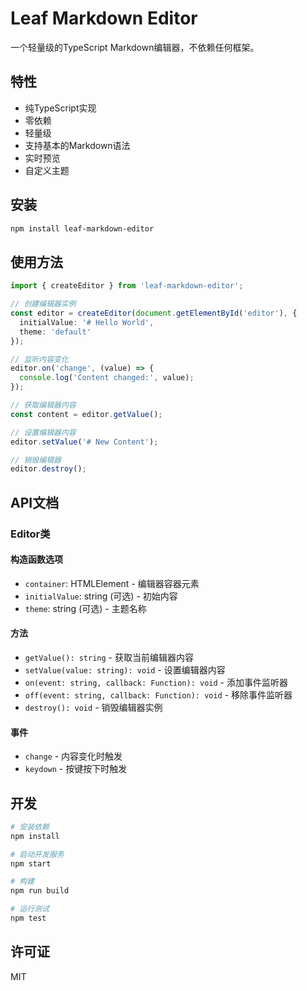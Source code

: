# Leaf Markdown Editor

一个轻量级的TypeScript Markdown编辑器，不依赖任何框架。

## 特性

- 纯TypeScript实现
- 零依赖
- 轻量级
- 支持基本的Markdown语法
- 实时预览
- 自定义主题

## 安装

```bash
npm install leaf-markdown-editor
```

## 使用方法

```typescript
import { createEditor } from 'leaf-markdown-editor';

// 创建编辑器实例
const editor = createEditor(document.getElementById('editor'), {
  initialValue: '# Hello World',
  theme: 'default'
});

// 监听内容变化
editor.on('change', (value) => {
  console.log('Content changed:', value);
});

// 获取编辑器内容
const content = editor.getValue();

// 设置编辑器内容
editor.setValue('# New Content');

// 销毁编辑器
editor.destroy();
```

## API文档

### Editor类

#### 构造函数选项

- `container`: HTMLElement - 编辑器容器元素
- `initialValue`: string (可选) - 初始内容
- `theme`: string (可选) - 主题名称

#### 方法

- `getValue(): string` - 获取当前编辑器内容
- `setValue(value: string): void` - 设置编辑器内容
- `on(event: string, callback: Function): void` - 添加事件监听器
- `off(event: string, callback: Function): void` - 移除事件监听器
- `destroy(): void` - 销毁编辑器实例

#### 事件

- `change` - 内容变化时触发
- `keydown` - 按键按下时触发

## 开发

```bash
# 安装依赖
npm install

# 启动开发服务
npm start

# 构建
npm run build

# 运行测试
npm test
```

## 许可证

MIT 
